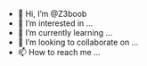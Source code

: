 - 👋 Hi, I’m @Z3boob
- 👀 I’m interested in ...
- 🌱 I’m currently learning ...
- 💞️ I’m looking to collaborate on ...
- 📫 How to reach me ...

<!---
Z3boob/Z3boob is a ✨ special ✨ repository because its `README.md` (this file) appears on your GitHub profile.
You can click the Preview link to take a look at your changes.
--->
